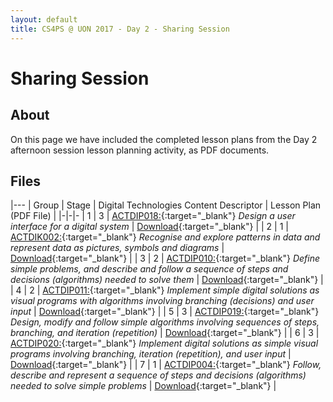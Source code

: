```yaml
---
layout: default
title: CS4PS @ UON 2017 - Day 2 - Sharing Session
---
```


# Sharing Session

## About

On this page we have included the completed lesson plans from the Day 2 afternoon session lesson planning activity, as PDF documents.

## Files

|---
| Group | Stage | Digital Technologies Content Descriptor | Lesson Plan (PDF File) |
|-|-|-
| 1 | 3 | [ACTDIP018:](http://www.australiancurriculum.edu.au/technologies/digital-technologies/curriculum/f-10?layout=1#cdcode=ACTDIP018&level=5-6){:target="_blank"} *Design a user interface for a digital system* | [Download](group_1.pdf){:target="_blank"}  |
| 2 | 1 | [ACTDIK002:](http://www.australiancurriculum.edu.au/technologies/digital-technologies/curriculum/f-10?layout=1#cdcode=ACTDIK002&level=F-2){:target="_blank"} *Recognise and explore patterns in data and represent data as pictures, symbols and diagrams* | [Download](group_2.pdf){:target="_blank"} |
| 3 | 2 | [ACTDIP010:](http://www.australiancurriculum.edu.au/technologies/digital-technologies/curriculum/f-10?layout=1#cdcode=ACTDIP010&level=3-4){:target="_blank"} *Define simple problems, and describe and follow a sequence of steps and decisions (algorithms) needed to solve them* | [Download](group_3.pdf){:target="_blank"} |
| 4 | 2 | [ACTDIP011:](http://www.australiancurriculum.edu.au/technologies/digital-technologies/curriculum/f-10?layout=1#cdcode=ACTDIP011&level=3-4){:target="_blank"} *Implement simple digital solutions as visual programs with algorithms involving branching (decisions) and user input* | [Download](group_4.pdf){:target="_blank"} |
| 5 | 3 | [ACTDIP019:](http://www.australiancurriculum.edu.au/technologies/digital-technologies/curriculum/f-10?layout=1#cdcode=ACTDIP019&level=5-6){:target="_blank"} *Design, modify and follow simple algorithms involving sequences of steps, branching, and iteration (repetition)* | [Download](group_5.pdf){:target="_blank"} |
| 6 | 3 | [ACTDIP020:](http://www.australiancurriculum.edu.au/technologies/digital-technologies/curriculum/f-10?layout=1#cdcode=ACTDIP020&level=5-6){:target="_blank"} *Implement digital solutions as simple visual programs involving branching, iteration (repetition), and user input* | [Download](group_6.pdf){:target="_blank"} |
| 7 | 1 | [ACTDIP004:](http://www.australiancurriculum.edu.au/technologies/digital-technologies/curriculum/f-10?layout=1#cdcode=ACTDIP004&level=F-2){:target="_blank"} *Follow, describe and represent a sequence of steps and decisions (algorithms) needed to solve simple problems* | [Download](group_7.pdf){:target="_blank"} |